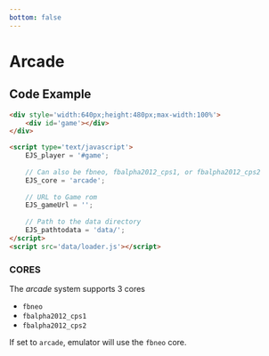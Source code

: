 ```yaml
---
bottom: false
---
```

# Arcade

## Code Example

```html
<div style='width:640px;height:480px;max-width:100%'>
    <div id='game'></div>
</div>

<script type='text/javascript'>
    EJS_player = '#game';
    
    // Can also be fbneo, fbalpha2012_cps1, or fbalpha2012_cps2
    EJS_core = 'arcade';
    
    // URL to Game rom
    EJS_gameUrl = '';
    
    // Path to the data directory
    EJS_pathtodata = 'data/';
</script>
<script src='data/loader.js'></script>
```

### CORES

The *arcade* system supports 3 cores
- `fbneo`
- `fbalpha2012_cps1`
- `fbalpha2012_cps2`

If set to `arcade`, emulator will use the `fbneo` core.

